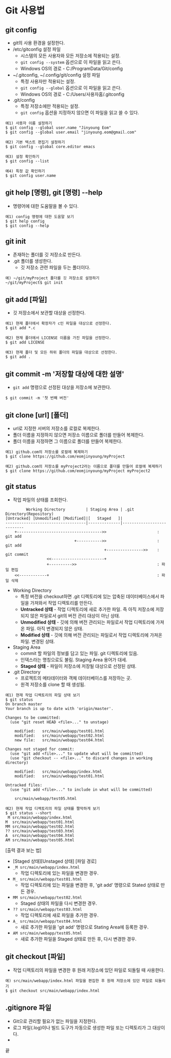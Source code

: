 # Git 사용법

## git config
- git의 사용 환경을 설정한다.
- /etc/gitconfig 설정 파일
  - 시스템의 모든 사용자와 모든 저장소에 적용되는 설정.
  - `git config --system` 옵션으로 이 파일을 읽고 쓴다.
  - Windows OS의 경로 - C:/ProgramData/Git/config
- ~/.gitconfig, ~/.config/git/config 설정 파일
  - 특정 사용자만 적용되는 설정.
  - `git config --global` 옵션으로 이 파일을 읽고 쓴다.
  - Windows OS의 경로 - C:/Users/사용자홈/.gitconfig
- .git/config
  - 특정 저장소에만 적용되는 설정.
  - `git config` 옵션을 지정하지 않으면 이 파일을 읽고 쓸 수 있다.
```
예1) 사용자 이름 설정하기
$ git config --global user.name "Jinyoung Eom"
$ git config --global user.email "jinyoung.eom@gmail.com"

예2) 기본 텍스트 편집기 설정하기
$ git config --global core.editor emacs

예3) 설정 확인하기
$ git config --list

예4) 특정 값 확인하기
$ git config user.name
```

## git help [명령], git [명령] --help
- 명령어에 대한 도움말을 볼 수 있다.
```
예1) config 명령에 대한 도움말 보기
$ git help config
$ git config --help
```

## git init
- 존재하는 폴더를 깃 저장소로 만든다.
- .git 폴더를 생성한다.
    - 깃 저장소 관련 파일을 두는 폴더이다.
```
예) ~/git/myProject 폴더를 깃 저장소로 설정하기
~/git/myProject$ git init
```

## git add [파일]
- 깃 저장소에서 보관할 대상을 선정한다.

```
예1) 현재 폴더에서 확장자가 c인 파일을 대상으로 선정한다.
$ git add *.c

예2) 현재 폴더에서 LICENSE 이름을 가진 파일을 선정한다.
$ git add LICENSE

예3) 현재 폴더 및 모든 하위 폴더의 파일을 대상으로 선정한다.
$ git add .
```

## git commit -m '저장할 대상에 대한 설명'
- `git add` 명령으로 선정된 대상을 저장소에 보관한다.
```
$ git commit -m '첫 번째 버전'
```

## git clone [url] [폴더]
- url로 지정한 서버의 저장소를 로컬로 복제한다.
- 폴더 이름을 지정하지 않으면 저장소 이름으로 폴더를 만들어 복제한다.
- 폴더 이름을 지정하면 그 이름으로 폴더를 만들어 복제한다.
```
예1) github.com의 저장소를 로컬에 복제하기
$ git clone https://github.com/eomjinyoung/myProject

예2) github.com의 저장소를 myProject2라는 이름으로 폴더를 만들어 로컬에 복제하기
$ git clone https://github.com/eomjinyoung/myProject myProject2

```

## git status
- 작업 파일의 상태를 조회한다.
```
         Working Directory         | Staging Area | .git Directory(Repository)
[Untracked] [Unmodified] [Modified]|[   Staged   ]|     
-----------------------------------|--------------|---------------------------
    +------------------------------------->>                      : git add
                              +----------->>                      : git add
                                           +---------------->>    : git commit
                  <<-----------------------+                  
                  +---------->>                                   : 파일 편집
    <<------------+                                               : 파일 삭제
```

- Working Directory
  - 특정 버전을 checkout하면 .git 디렉토리에 있는 압축된 데이터베이스에서 파일을 가져와서 작업 디렉토리를 만든다.
  - **Untracked 상태** - 작업 디렉토리에 새로 추가한 파일. 즉 아직 저장소에 저장되지 않은 파일로서 git의 버전 관리 대상이 아닌 상태.
  - **Unmodified 상태** - 깃에 의해 버전 관리되는 파일로서 작업 디렉토리에 가져온 파일. 아직 변경되지 않은 상태.
  - **Modified 상태** - 깃에 의해 버전 관리되는 파일로서 작업 디렉토리에 가져온 파일. 변경된 상태.
- Staging Area
  - commit 할 파일의 정보를 담고 있는 파일. git 디렉토리에 있음.
  - 인덱스라는 명칭으로도 불림. Staging Area 용어가 대세.
  - **Staged 상태** - 파일이 저장소에 저장될 대상으로 선정된 상태.
- .git Directory
  - 프로젝트의 메타데이터와 객체 데이터베이스를 저장하는 곳.
  - 원격 저장소를 clone 할 때 생성됨.

```
예1) 현재 작업 디렉토리의 파일 상태 보기
$ git status
On branch master
Your branch is up to date with 'origin/master'.

Changes to be committed:
  (use "git reset HEAD <file>..." to unstage)

	modified:   src/main/webapp/test01.html
	modified:   src/main/webapp/test02.html
	new file:   src/main/webapp/test04.html

Changes not staged for commit:
  (use "git add <file>..." to update what will be committed)
  (use "git checkout -- <file>..." to discard changes in working directory)

	modified:   src/main/webapp/index.html
	modified:   src/main/webapp/test01.html

Untracked files:
  (use "git add <file>..." to include in what will be committed)

	src/main/webapp/test05.html

예2) 현재 작업 디렉토리의 파일 상태를 짤막하게 보기
$ git status --short
 M src/main/webapp/index.html
M  src/main/webapp/test01.html
MM src/main/webapp/test02.html
?? src/main/webapp/test03.html
A  src/main/webapp/test04.html
AM src/main/webapp/test05.html
```
[출력 결과 보는 법]
- [Staged 상태][Unstaged 상태] [파일 경로]
- `_M src/main/webapp/index.html`
  - 작업 디렉토리에 있는 파일을 변경한 경우.
- `M_ src/main/webapp/test01.html`
  - 작업 디렉토리에 있는 파일을 변경한 후,
    'git add' 명령으로 Stated 상태로 만든 경우.
- `MM src/main/webapp/test02.html`
  - Staged 상태의 파일을 다시 변경한 경우.
- `?? src/main/webapp/test03.html`
  - 작업 디렉토리에 새로 파일을 추가한 경우.
- `A_ src/main/webapp/test04.html`
  - 새로 추가한 파일을 'git add' 명령으로 Stating Area에 등록한 경우.
- `AM src/main/webapp/test05.html`
  - 새로 추가한 파일을 Staged 상태로 만든 후, 다시 변경한 경우.


## git checkout [파일]
- 작업 디렉토리의 파일을 변경한 후 원래 저장소에 있던 파일로 되돌릴 때 사용한다.
```
예) src/main/webapp/index.html 파일을 편집한 후 원래 저장소에 있던 파일로 되돌리기
$ git checkout src/main/webapp/index.html
```

## .gitignore 파일
- Git으로 관리할 필요가 없는 파일을 지정한다.
- 로그 파일(.log)이나 빌드 도구가 자동으로 생성한 파일 또는 디렉토리가 그 대상이다.
- 
















끝
